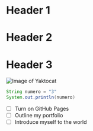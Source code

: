 # Header 1
# Header 2
# Header 3
![Image of Yaktocat](https://octodex.github.com/images/yaktocat.png)
``` java 
String numero = "3"
System.out.println(numero)
```
- [ ] Turn on GitHub Pages
- [ ] Outline my portfolio
- [ ] Introduce myself to the world
